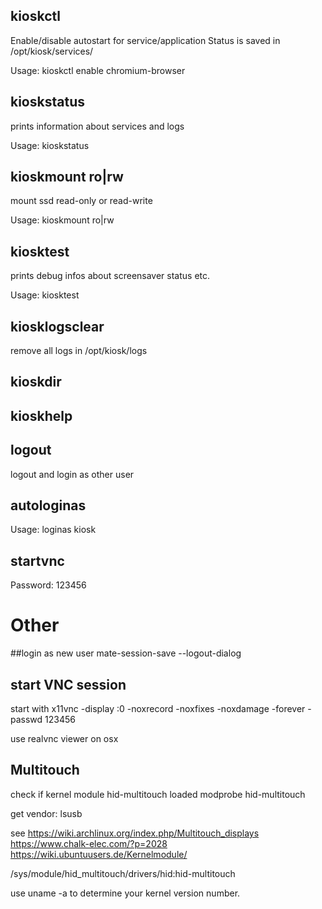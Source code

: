 ## kioskctl
Enable/disable autostart for service/application
Status is saved in /opt/kiosk/services/

Usage: 
kioskctl enable chromium-browser


## kioskstatus
prints information about services and logs

Usage:
kioskstatus


## kioskmount ro|rw
mount ssd read-only or read-write

Usage:
kioskmount ro|rw


## kiosktest
prints debug infos about screensaver status etc.

Usage:
kiosktest


## kiosklogsclear
remove all logs in /opt/kiosk/logs


## kioskdir


## kioskhelp


## logout
logout and login as other user


## autologinas
Usage:
loginas kiosk

## startvnc
Password: 123456



# Other
##login as new user
mate-session-save --logout-dialog

## start VNC session
start with 
x11vnc -display :0 -noxrecord -noxfixes -noxdamage -forever -passwd 123456

use realvnc viewer on osx


## Multitouch
check if kernel module hid-multitouch loaded
modprobe hid-multitouch

get vendor:
lsusb

see 
    https://wiki.archlinux.org/index.php/Multitouch_displays
    https://www.chalk-elec.com/?p=2028
    https://wiki.ubuntuusers.de/Kernelmodule/

/sys/module/hid_multitouch/drivers/hid\:hid-multitouch

use uname -a to determine your kernel version number. 


